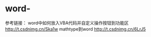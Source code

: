 # word-
参考链接：
word中如何放入VBA代码并自定义操作按钮到功能区
http://t.csdnimg.cn/Ska1w
mathtype到word
http://t.csdnimg.cn/6LrJ5
